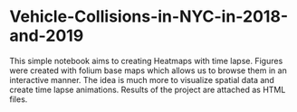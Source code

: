 # Vehicle-Collisions-in-NYC-in-2018-and-2019
This simple notebook aims to creating Heatmaps with time lapse. Figures were created with folium base maps which allows us to browse them in an interactive manner. The idea is much more to visualize spatial data and create time lapse animations. Results of the project are attached as HTML files. 
